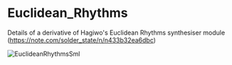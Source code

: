 # Euclidean_Rhythms
Details of a derivative of Hagiwo's Euclidean Rhythms synthesiser module (https://note.com/solder_state/n/n433b32ea6dbc)

![EuclideanRhythmsSml](https://github.com/user-attachments/assets/ccd983dd-b1db-48ab-b2c8-7528f476d753)

